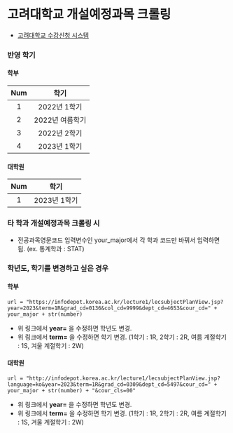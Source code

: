 # 고려대학교 개설예정과목 크롤링
- [고려대학교 수강신청 시스템](https://sugang.korea.ac.kr/)

### 반영 학기
#### 학부
|Num|학기|
|:------:|:------:|
|1|2022년 1학기|
|2|2022년 여름학기|
|3|2022년 2학기|
|4|2023년 1학기|

#### 대학원
|Num|학기|
|:------:|:------:|
|1|2023년 1학기|

### 타 학과 개설예정과목 크롤링 시
- 전공과목영문코드 입력변수인 your_major에서 각 학과 코드만 바꿔서 입력하면 됨. (ex. 통계학과 : STAT)

### 학년도, 학기를 변경하고 싶은 경우
#### 학부
~~~
url = "https://infodepot.korea.ac.kr/lecture1/lecsubjectPlanView.jsp?year=2023&term=1R&grad_cd=0136&col_cd=9999&dept_cd=4653&cour_cd=" + your_major + str(number)
~~~
- 위 링크에서 **year=** 을 수정하면 학년도 변경.
- 위 링크에서 **term=** 을 수정하면 학기 변경. (1학기 : 1R, 2학기 : 2R, 여름 계절학기 : 1S, 겨울 계절학기 : 2W)

#### 대학원
~~~
url = "http://infodepot.korea.ac.kr/lecture1/lecsubjectPlanView.jsp?language=ko&year=2023&term=1R&grad_cd=0309&dept_cd=5497&cour_cd=" + your_major + str(number) + "&cour_cls=00"
~~~
- 위 링크에서 **year=** 을 수정하면 학년도 변경.
- 위 링크에서 **term=** 을 수정하면 학기 변경. (1학기 : 1R, 2학기 : 2R, 여름 계절학기 : 1S, 겨울 계절학기 : 2W)

<!---
# 2022년 제20대 대한민국 대통령 선거 기념
- [president_20.py](https://github.com/jason2133/korea_univ_sugang_crawling/blob/master/president_20.py)
- 2022년 3월 9일 (수)
- 더불어민주당 이재명 vs 국민의힘 윤석열의 개표율 및 각 후보 득표율, 그리고 차이값을 1분 단위로 크롤링하는 코드를 추가해놓았습니다. 
--->
